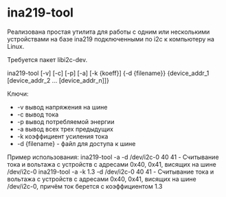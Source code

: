 # ina219-tool
Реализована простая утилита для работы с одним или несколькими устройствами на базе ina219 подключенными по i2c к компьютеру на Linux. 

Требуется пакет  libi2c-dev.

ina219-tool [-v] [-c] [-p] [-a] [-k {koeff}] {-d {filename}} {device_addr_1 [device_addr_2 ... [device_addr_n]]}

Ключи:
* -v вывод напряжения на шине
* -c вывод тока
* -p вывод потребляемой энергии
* -a вывод всех трех предыдущих
* -k коэффициент усиления тока
* -d {filename} - файл для доступа к шине

Пример использования:
ina219-tool -a -d /dev/i2c-0 40 41 - Считывание тока и вольтажа с устройств с адресами 0х40, 0х41, висящих на шине /dev/i2c-0
ina219-tool -a -k 1.3 -d /dev/i2c-0 40 41 - Считывание тока и вольтажа с устройств с адресами 0х40, 0х41, висящих на шине /dev/i2c-0, причём ток берется с коэффициентом 1.3